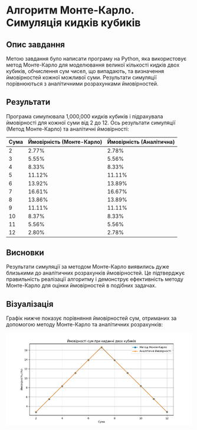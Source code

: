 # Алгоритм Монте-Карло. Симуляція кидків кубиків

## Опис завдання
Метою завдання було написати програму на Python, яка використовує метод Монте-Карло для моделювання великої кількості кидків двох кубиків, обчислення сум чисел, що випадають, та визначення ймовірностей кожної можливої суми. Результати симуляції порівнюються з аналітичними розрахунками ймовірностей.

## Результати
Програма симулювала 1,000,000 кидків кубиків і підрахувала ймовірності для кожної суми від 2 до 12. Ось результати симуляції (Метод Монте-Карло) та аналітичні ймовірності:

| Сума | Ймовірність (Монте-Карло) | Ймовірність (Аналітична) |
|------|---------------------------|--------------------------|
| 2    | 2.77%                     | 2.78%                    |
| 3    | 5.55%                     | 5.56%                    |
| 4    | 8.33%                     | 8.33%                    |
| 5    | 11.12%                    | 11.11%                   |
| 6    | 13.92%                    | 13.89%                   |
| 7    | 16.61%                    | 16.67%                   |
| 8    | 13.86%                    | 13.89%                   |
| 9    | 11.11%                    | 11.11%                   |
| 10   | 8.37%                     | 8.33%                    |
| 11   | 5.56%                     | 5.56%                    |
| 12   | 2.80%                     | 2.78%                    |

## Висновки
Результати симуляції за методом Монте-Карло виявились дуже близькими до аналітичних розрахунків ймовірностей. Це підтверджує правильність реалізації алгоритму і демонструє ефективність методу Монте-Карло для оцінки ймовірностей в подібних задачах.

## Візуалізація
Графік нижче показує порівняння ймовірностей сум, отриманих за допомогою методу Монте-Карло та аналітичних розрахунків:

![Probability Comparison](probability_comparison.png)
